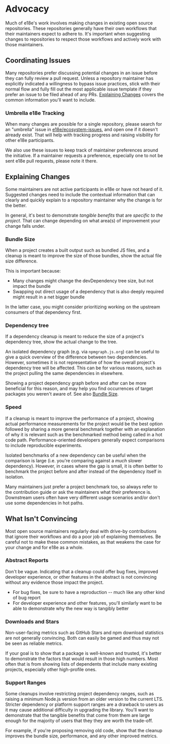 # Advocacy

Much of e18e's work involves making changes in existing open source repositories.
These repositories generally have their own workflows that their maintainers expect to adhere to.
It's important when suggesting changes to repositories to respect those workflows and actively work with those maintainers.

## Coordinating Issues

Many repositories prefer discussing potential changes in an issue before they can fully review a pull request.
Unless a repository maintainer has explicitly indicated a willingness to bypass issue practices, stick with their normal flow and fully fill out the most applicable issue template if they prefer an issue to be filed ahead of any PRs.
[Explaining Changes](#explaining-changes) covers the common information you'll want to include.

### Umbrella e18e Tracking

When many changes are possible for a single repository, please search for an "umbrella" issue in [e18e/ecosystem-issues](https://github.com/e18e/ecosystem-issues), and open one if it doesn't already exist.
That will help with tracking progress and raising visibility for other e18e participants.

We also use these issues to keep track of maintainer preferences around the initiative.
If a maintainer requests a preference, especially one to not be sent e18e pull requests, please note it there.

## Explaining Changes

Some maintainers are not active participants in e18e or have not heard of it.
Suggested changes need to include the contextual information that can clearly and quickly explain to a repository maintainer why the change is for the better.

In general, it's best to demonstrate _tangible benefits_ that are _specific to the project_.
That can change depending on what area(s) of improvement your change falls under.

### Bundle Size

When a project creates a built output such as bundled JS files, and a cleanup is meant to improve the size of those bundles, show the actual file size difference.

This is important because:

* Many changes might change the devDependency tree size, but not impact the bundle
* Swapping out direct usage of a dependency that is also deeply required might result in a net bigger bundle

In the latter case, you might consider prioritizing working on the upstream consumers of that dependency first.

### Dependency tree

If a dependency cleanup is meant to reduce the size of a project's dependency tree, show the actual change to the tree.

An isolated dependency graph (e.g. via `npmgraph.js.org`) can be useful to give a quick overview of the difference between two dependencies.
However, sometimes it is not representative of how the overall project's dependency tree will be affected.
This can be for various reasons, such as the project pulling the same dependencies in elsewhere.

Showing a project dependency graph before and after can be more beneficial for this reason, and may help you find occurrences of target packages you weren't aware of.
See also [Bundle Size](#bundle-size).

### Speed

If a cleanup is meant to improve the performance of a project, showing actual performance measurements for the project would be the best option followed by sharing a more general benchmark together with an explanation of why it is relevant such as the benchmarked method being called in a hot code path.
Performance-oriented developers generally expect comparisons to include reproducible experiments.

Isolated benchmarks of a new dependency can be useful when the comparison is large (i.e. you're comparing against a _much_ slower dependency).
However, in cases where the gap is small, it is often better to benchmark the project before and after instead of the dependency itself in isolation.

Many maintainers just prefer a project benchmark too, so always refer to the contribution guide or ask the maintainers what their preference is.
Downstream users often have very different usage scenarios and/or don't use some dependencies in hot paths.

## What Isn't Convincing

Most open source maintainers regularly deal with drive-by contributions that ignore their workflows and do a poor job of explaining themselves.
Be careful not to make these common mistakes, as that weakens the case for your change and for e18e as a whole.

### Abstract Reports

Don't be vague.
Indicating that a cleanup could offer bug fixes, improved developer experience, or other features in the abstract is not convincing without any evidence those impact the project.

* For bug fixes, be sure to have a reproduction -- much like any other kind of bug report
* For developer experience and other features, you'll similarly want to be able to demonstrate why the new way is tangibly better

### Downloads and Stars

Non-user-facing metrics such as GitHub Stars and npm download statistics are not generally convincing.
Both can easily be gamed and thus may not be seen as reliable metrics.

If your goal is to show that a package is well-known and trusted, it's better to demonstrate the factors that would result in those high numbers.
Most often that is from showing lists of dependents that include many existing projects, especially other high-profile ones.

### Support Ranges

Some cleanups involve restricting project dependency ranges, such as raising a minimum Node.js version from an older version to the current LTS.
Stricter dependency or platform support ranges are a drawback to users as it may cause additional difficulty in upgrading the library.
You'll want to demonstrate that the tangible benefits that come from them are large enough for the majority of users that they they are worth the trade-off.

For example, if you're proposing removing old code, show that the cleanup improves the bundle size, performance, and any other improved metrics.
